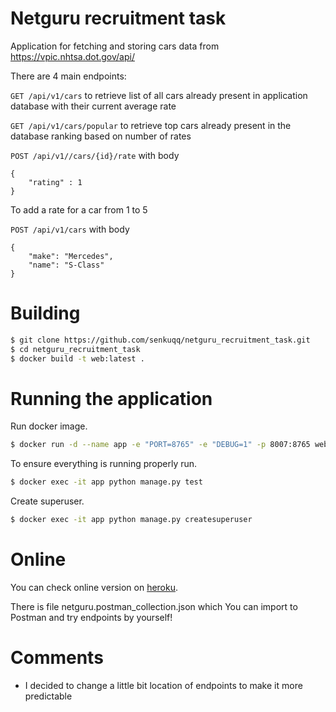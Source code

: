 # Netguru recruitment task

Application for fetching and storing cars data from https://vpic.nhtsa.dot.gov/api/

There are 4 main endpoints:

```GET /api/v1/cars``` to retrieve list of all cars already present in application database with their current average rate

```GET /api/v1/cars/popular``` to retrieve top cars already present in the database ranking based on number of rates 

```POST /api/v1//cars/{id}/rate``` with body 
```
{ 
    "rating" : 1 
}
```
To add a rate for a car from 1 to 5

```POST /api/v1/cars``` with body 
```
{
    "make": "Mercedes",
    "name": "S-Class"
} 
```

# Building

```sh
$ git clone https://github.com/senkuqq/netguru_recruitment_task.git
$ cd netguru_recruitment_task
$ docker build -t web:latest .
```

# Running the application
Run docker image.
```sh
$ docker run -d --name app -e "PORT=8765" -e "DEBUG=1" -p 8007:8765 web:latest
```

To ensure everything is running properly run.

```sh
$ docker exec -it app python manage.py test
```
Create superuser.
```sh
$ docker exec -it app python manage.py createsuperuser
```


# Online
You can check online version on [heroku](http://netguru-recruitment-task.herokuapp.com/api/v1/).

There is file netguru.postman_collection.json which You can import to Postman and try endpoints by yourself! 

# Comments
* I decided to change a little bit location of endpoints to make it more predictable

